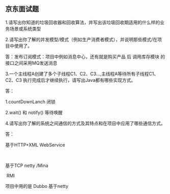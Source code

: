 ## 京东面试题

1.请写出你知道的垃圾回收器和回收算法，并写出该垃圾回收期适用的什么样的业务场景或系统类型



2.请写出你了解的并发模型/模式（例如生产消费者模式），并说明那些模式/在项目中使用了。

答：发布订阅模式：项目中例如消息中心，还有就是购买产品 后 调用库存模块 的接口之间采用MQ发送消息



3.一个主线程A创建了多个子线程C1、C2、C3...,主线程A等待所有子线程C1、C2、C3 执行完成后才继续执行，请写出Java都有哪些实现方式。

答：

1.countDownLanch   闭锁

2.wait() 和 notify()      等待唤醒



4.请写出你了解的系统之间通信的方式及其特点和在项目中应用了哪些通信方式。

答：

基于HTTP+XML    WebService  

​				

基于TCP                 netty /Mina  

​				RMI 

项目中用的是 Dubbo 基于netty  

​								





